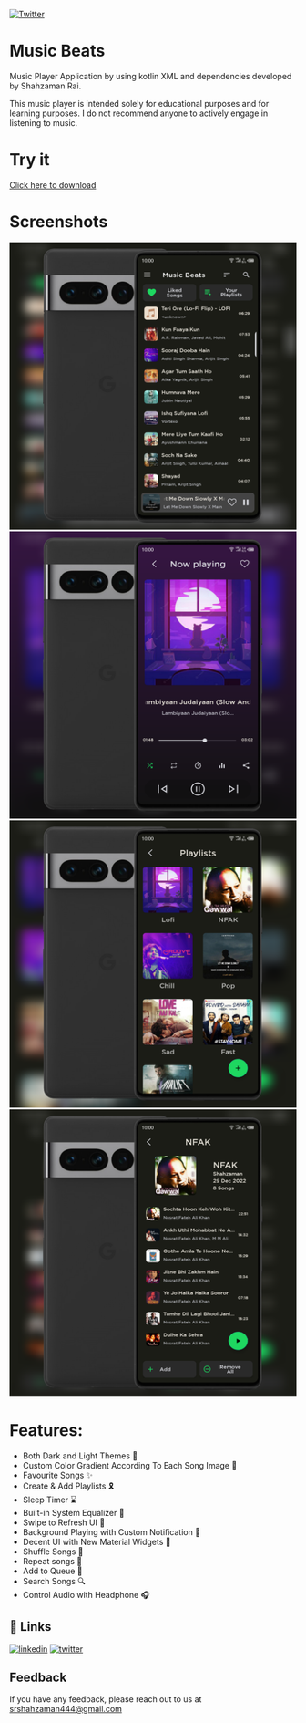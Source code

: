 [![Twitter](https://img.shields.io/twitter/follow/srZamanRai?label=Follow%20%7C%20Shahzaman&style=social)](https://twitter.com/SrZamanRai)

# Music Beats
Music Player Application by using kotlin XML and dependencies developed by Shahzaman Rai.

This music player is intended solely for educational purposes and for learning purposes. I do not recommend anyone to actively engage in listening to music.

# Try it
[Click here to download
](https://github.com/ShahzamanRai/Music_player/releases/download/2/Music.Beats.V2.0.apk)

# Screenshots
<img src="https://github.com/ShahzamanRai/Music_player/blob/master/screenshots/MusicAppMain.png" width="650"/> 
<img src="https://github.com/ShahzamanRai/Music_player/blob/master/screenshots/MusicAppPlayer.png" width="650"/>
<img src="https://github.com/ShahzamanRai/Music_player/blob/master/screenshots/MusicAppPlaylists.png" width="650"/> 
<img src="https://github.com/ShahzamanRai/Music_player/blob/master/screenshots/MusicAppPlaylistsDetails.png" width="650"/>

# Features:
* Both Dark and Light Themes 📎
* Custom Color Gradient According To Each Song Image 🌈
* Favourite Songs ✨
* Create & Add Playlists 🎗️
* Sleep Timer ⌛
* Built-in System Equalizer 🥢
* Swipe to Refresh UI 🔄
* Background Playing with Custom Notification 🔔
* Decent UI with New Material Widgets 📱
* Shuffle Songs 🔀
* Repeat songs 🔁
* Add to Queue 💢
* Search Songs 🔍
* Control Audio with Headphone 🎧


## 🔗 Links
[![linkedin](https://img.shields.io/badge/linkedin-0A66C2?style=for-the-badge&logo=linkedin&logoColor=white)](https://www.linkedin.com/in/shah-zaman-rai/)
[![twitter](https://img.shields.io/badge/twitter-1DA1F2?style=for-the-badge&logo=twitter&logoColor=white)](https://twitter.com/srZamanRai)


## Feedback

If you have any feedback, please reach out to us at srshahzaman444@gmail.com

